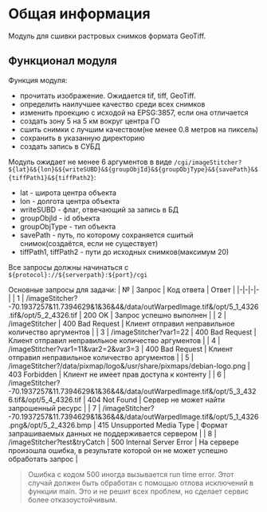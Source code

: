 # Общая информация

Модуль для сшивки растровых снимков формата GeoTiff.

## Функционал модуля

Функция модуля:
* прочитать изображение. Ожидается tif, tiff, GeoTiff.
* определить наилучшее качество среди всех снимков
* изменить проекцию с исходой на EPSG:3857, если она отличается
* создать зону 5 на 5 км вокруг центра ГО
* сшить снимки с лучшим качеством(не менее 0.8 метров на пиксель)
* сохранить в указанную директорию
* создать запись в СУБД

Модуль ожидает не менее 6 аргументов в виде `/cgi/imageStitcher?${lat}&${lon}&${writeSUBD}&${groupObjId}&${groupObjType}&${savePath}&${tiffPath1}&${tiffPath2}`:
* lat - широта центра объекта
* lon - долгота центра объекта
* writeSUBD - флаг, отвечающий за запись в БД
* groupObjId - id объекта
* groupObjType - тип объекта
* savePath - путь, по которому сохраняется сшитый снимок(создаётся, если не существует)
* tiffPath1, tiffPath2 - пути до исходных снимков(максимум 20)

Все запросы должны начинаться с `${protocol}://${serverpath}:${port}/cgi`

Основные запросы для задачи:
| № | Запрос | Код ответа | Ответ |
|-|-|-|-|
| 1 | /imageStitcher?-70.1937257&11.7394629&1&36&4&/data/outWarpedImage.tif&/opt/5_1_4326.tif&/opt/5_2_4326.tif | 200 OK | Запрос успешно выполнен |
| 2 | /imageStitcher | 400 Bad Request | Клиент отправил неправильное количество аргументов |
| 3 | /imageStitcher?var1=22 | 400 Bad Request | Клиент отправил неправильное количество аргументов |
| 4 | /imageStitcher?var1=11&var2=2&var3=3 | 400 Bad Request | Клиент отправил неправильное количество аргументов |
| 5 | /imageStitcher?/data/pixmap/logo&/usr/share/pixmaps/debian-logo.png | 403 Forbidden | Клиент не имеет прав доступа к контенту |
| 6 | /imageStitcher?-70.1937257&11.7394629&1&36&4&/data/outWarpedImage.tif&/opt/5_3_4326.tif&/opt/5_4_4326.tif | 404 Not Found | Сервер не может найти запрошенный ресурс |
| 7 | /imageStitcher?-70.1937257&11.7394629&1&36&4&/data/outWarpedImage.tif&/opt/5_1_4326.png&/opt/5_2_4326.bmp | 415 Unsupported Media Type | Формат запрашиваемых данных не поддерживается сервером |
| 8 | /imageStitcher?test&tryCatch | 500 Internal Server Error | На сервере произошла ошибка, в результате которой он не может успешно обработать запрос |

> Ошибка с кодом 500 иногда вызывается run time error. Этот случай должен быть обработан с помощью отлова исключений в функции main. Это и не решит всех проблем, но сделает сервис более отказоустойчивым.
